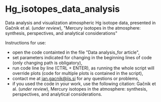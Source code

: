 # Hg_isotopes_data_analysis
Data analysis and visualization atmospheric Hg isotope data, presented in Gačnik et al. (_under review_), "Mercury isotopes in the atmosphere: synthesis, perspectives, and analytical considerations"

Instructions for use:
- open the code containted in the file "Data analysis_for article",
- set parameters indicated for changing in the beginning lines of code (only changing path is obligatory),
- run code line by line (CTRL + ENTER), as running the whole script will override plots (code for multiple plots is contained in the script),
- contact me at jan.gacnik@ijs.si for any questions or problems,
- if you used the code in your work, use the following citation: Gačnik et al. (_under review_), Mercury isotopes in the atmosphere: synthesis, perspectives, and analytical considerations.
